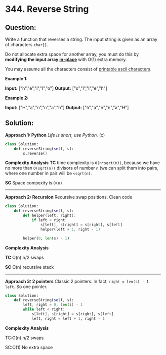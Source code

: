 
  

# 344. Reverse String

## Question:
Write a function that reverses a string. The input string is given as an array of characters  `char[]`.

Do not allocate extra space for another array, you must do this by  **modifying the input array [in-place](https://en.wikipedia.org/wiki/In-place_algorithm)**  with O(1) extra memory.

You may assume all the characters consist of  [printable ascii characters](https://en.wikipedia.org/wiki/ASCII#Printable_characters).

**Example 1:**

**Input:** ["h","e","l","l","o"]
**Output:** ["o","l","l","e","h"]

**Example 2:**

**Input:** ["H","a","n","n","a","h"]
**Output:** ["h","a","n","n","a","H"]
## Solution:


**Approach 1: Python**
_Life is short, use Python._ (c)
```python
class Solution:
    def reverseString(self, s):
        s.reverse()
```


**Complexity Analysis**
**TC** 
time complexity is `O(n*sqrt(n))`, because we have no more than `O(sqrt(n))` divisors of number `n` (we can split them into pairs, where one number in pair will be `<sqrt(n)`. 

**SC** 
Space compexity is `O(n)`.

---

**Approach 2: Recursion**
Recursive swap positions. Clean code
```python
class Solution:
    def reverseString(self, s):
        def helper(left, right):
            if left < right:
                s[left], s[right] = s[right], s[left]
                helper(left + 1, right - 1)

        helper(0, len(s) - 1)
```

**Complexity Analysis**

**TC** 
O(n)  n/2 swaps


**SC** 
O(n) recursive stack

---

**Approach 3: 2 pointers**
Classic 2 pointers. In fact, `right = len(s) - 1 - left`. So one pointer.
```python
class Solution:
    def reverseString(self, s):
        left, right = 0, len(s) - 1
        while left < right:
            s[left], s[right] = s[right], s[left]
            left, right = left + 1, right - 1
```
**Complexity Analysis**

TC:O(n) n/2 swaps

SC:O(1) No extra space
